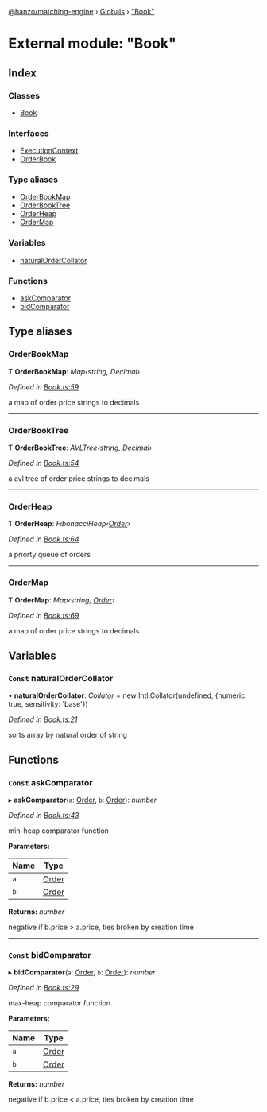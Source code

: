 [@hanzo/matching-engine](../README.md) › [Globals](../globals.md) › ["Book"](_book_.md)

# External module: "Book"

## Index

### Classes

* [Book](../classes/_book_.book.md)

### Interfaces

* [ExecutionContext](../interfaces/_book_.executioncontext.md)
* [OrderBook](../interfaces/_book_.orderbook.md)

### Type aliases

* [OrderBookMap](_book_.md#orderbookmap)
* [OrderBookTree](_book_.md#orderbooktree)
* [OrderHeap](_book_.md#orderheap)
* [OrderMap](_book_.md#ordermap)

### Variables

* [naturalOrderCollator](_book_.md#const-naturalordercollator)

### Functions

* [askComparator](_book_.md#const-askcomparator)
* [bidComparator](_book_.md#const-bidcomparator)

## Type aliases

###  OrderBookMap

Ƭ **OrderBookMap**: *Map‹string, Decimal›*

*Defined in [Book.ts:59](https://github.com/hanzoai/matching-engine/blob/1c5df06/src/Book.ts#L59)*

a map of order price strings to decimals

___

###  OrderBookTree

Ƭ **OrderBookTree**: *AVLTree‹string, Decimal›*

*Defined in [Book.ts:54](https://github.com/hanzoai/matching-engine/blob/1c5df06/src/Book.ts#L54)*

a avl tree of order price strings to decimals

___

###  OrderHeap

Ƭ **OrderHeap**: *FibonacciHeap‹[Order](../classes/_order_.order.md)›*

*Defined in [Book.ts:64](https://github.com/hanzoai/matching-engine/blob/1c5df06/src/Book.ts#L64)*

a priorty queue of orders

___

###  OrderMap

Ƭ **OrderMap**: *Map‹string, [Order](../classes/_order_.order.md)›*

*Defined in [Book.ts:69](https://github.com/hanzoai/matching-engine/blob/1c5df06/src/Book.ts#L69)*

a map of order price strings to decimals

## Variables

### `Const` naturalOrderCollator

• **naturalOrderCollator**: *Collator* =  new Intl.Collator(undefined, {numeric: true, sensitivity: 'base'})

*Defined in [Book.ts:21](https://github.com/hanzoai/matching-engine/blob/1c5df06/src/Book.ts#L21)*

sorts array by natural order of string

## Functions

### `Const` askComparator

▸ **askComparator**(`a`: [Order](../classes/_order_.order.md), `b`: [Order](../classes/_order_.order.md)): *number*

*Defined in [Book.ts:43](https://github.com/hanzoai/matching-engine/blob/1c5df06/src/Book.ts#L43)*

min-heap comparator function

**Parameters:**

Name | Type |
------ | ------ |
`a` | [Order](../classes/_order_.order.md) |
`b` | [Order](../classes/_order_.order.md) |

**Returns:** *number*

negative if b.price > a.price, ties broken by creation time

___

### `Const` bidComparator

▸ **bidComparator**(`a`: [Order](../classes/_order_.order.md), `b`: [Order](../classes/_order_.order.md)): *number*

*Defined in [Book.ts:29](https://github.com/hanzoai/matching-engine/blob/1c5df06/src/Book.ts#L29)*

max-heap comparator function

**Parameters:**

Name | Type |
------ | ------ |
`a` | [Order](../classes/_order_.order.md) |
`b` | [Order](../classes/_order_.order.md) |

**Returns:** *number*

negative if b.price < a.price, ties broken by creation time
